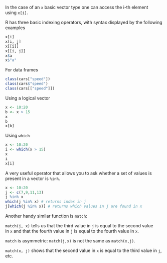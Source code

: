 In the case of an `x` basic vector type one can access the i-th element using `x[i]`.

R has three basic indexing operators, with syntax displayed by the following examples

```R
x[i]
x[i, j]
x[[i]]
x[[i, j]]
x$a
x$"a"
```

For data frames

```R
class(cars["speed"])
class(cars$"speed")
class(cars[["speed"]])
```

Using a logical vector

```R
x <- 10:20
b <- x > 15
x
b
x[b]
```

Using `which`

```R
x <- 10:20
i <- which(x > 15)
x
i
x[i]
```

A very useful operator that allows you to ask whether a set of values is present in a vector is `%in%`.

```R
x <- 10:20
j <- c(7,9,11,13)
j %in% x
which(j %in% x) # returns index in j
j[which(j %in% x)] # returns which values in j are found in x

```

Another handy similar function is `match`:

`match(j, x)` tells us that the third value in `j` is equal to the second value in `x` and that the fourth value in `j` is equal to the fourth value in `x`.

`match` is asymmetric: `match(j,x)` is not the same as `match(x,j)`.

`match(x, j)` shows that the second value in `x` is equal to the third value in `j`, etc.
